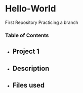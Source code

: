 # Hello-World
First Repository
Practicing a branch
### Table of Contents
- ## Project 1
- ## Description
- ## Files used
  
   
